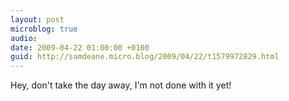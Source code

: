 ```yaml
---
layout: post
microblog: true
audio: 
date: 2009-04-22 01:00:00 +0100
guid: http://samdeane.micro.blog/2009/04/22/t1579972829.html
---
```

Hey, don't take the day away, I'm not done with it yet!
